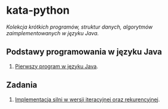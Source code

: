 # kata-python
_Kolekcja krótkich programów, struktur danych, algorytmów zaimplementowanych w języku Java._

Podstawy programowania w języku Java
----------------------------

001. [Pierwszy program w języku Java](/basic/lesson001.java).

Zadania
----------------------------
001. [Implementacja silni w wersji iteracyjnej oraz rekurencyjnej](/tasks/factorial.java).
